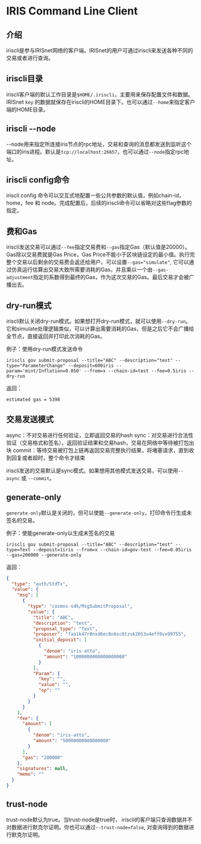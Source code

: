 # IRIS Command Line Client

## 介绍

iriscli是参与IRISnet网络的客户端。IRISnet的用户可通过iriscli来发送各种不同的交易或者进行查询。

## iriscli目录

iriscli客户端的默认工作目录是`$HOME/.iriscli`，主要用来保存配置文件和数据。 IRISnet `key` 的数据就保存在iriscli的HOME目录下。也可以通过`--home`来指定客户端的HOME目录。

## iriscli --node

--node用来指定所连接iris节点的rpc地址，交易和查询的消息都发送到监听这个端口的iris进程。默认是`tcp://localhost:26657`，也可以通过`--node`指定rpc地址。

## iriscli config命令

iriscli config 命令可以交互式地配置一些公共参数的默认值，例如chain-id，home，fee 和 node。完成配置后，后续的iriscli命令可以省略对这些flag参数的指定。

## 费和Gas

iriscli发送交易可以通过`--fee`指定交易费和`--gas`指定Gas（默认值是20000）。Gas除以交易费就是Gas Price，Gas Price不能小于区块链设定的最小值。执行完整个交易以后剩余的交易费会返还给用户。可以设置`--gas="simulate"`, 它可以通过仿真运行估算出交易大致所需要消耗的Gas，并且乘以一个由`--gas-adjustment`指定的系数得到最终的Gas，作为这次交易的Gas。最后交易才会被广播出去。

## dry-run模式

iriscli默认关闭dry-run模式。如果想打开dry-run模式，就可以使用`--dry-run`。它和simulate处理逻辑类似，可以计算出需要消耗的Gas，但是之后它不会广播给全节点，直接返回并打印此次消耗的Gas。

例子：使用dry-run模式发送命令

```
iriscli gov submit-proposal --title="ABC" --description="test" --type="ParameterChange" --deposit=600iris --param='mint/Inflation=0.050' --from=x --chain-id=test --fee=0.5iris --dry-run
```

返回：

```
estimated gas = 5398
```

## 交易发送模式

async：不对交易进行任何验证，立即返回交易的hash
sync：对交易进行合法性验证（交易格式和签名），返回验证结果和交易hash，交易在网络中等待被打包出块
commit：等待交易被打包上链再返回交易完整执行结果，将堵塞请求，直到收到回复或者超时，整个命令才结束

iriscli发送的交易默认是sync模式。如果想用其他模式发送交易，可以使用`--async` 或 `--commit`。

## generate-only

`generate-only`默认是关闭的，但可以使能`--generate-only`，打印命令行生成未签名的交易。

例子：使能generate-only以生成未签名的交易

```
iriscli gov submit-proposal --title="ABC" --description="test" --type=Text --deposit=1iris --from=x --chain-id=gov-test --fee=0.05iris --gas=200000 --generate-only
```

返回：

```json
{
  "type": "auth/StdTx",
  "value": {
    "msg": [
      {
        "type": "cosmos-sdk/MsgSubmitProposal",
        "value": {
          "title": "ABC",
          "description": "test",
          "proposal_type": "Text",
          "proposer": "faa1k47r0nxd6ec8n6sc6tzvk2053u4eff0vx99755",
          "initial_deposit": [
            {
              "denom": "iris-atto",
              "amount": "1000000000000000000"
            }
          ],
          "Param": {
            "key": "",
            "value": "",
            "op": ""
          }
        }
      }
    ],
    "fee": {
      "amount": [
        {
          "denom": "iris-atto",
          "amount": "50000000000000000"
        }
      ],
      "gas": "200000"
    },
    "signatures": null,
    "memo": ""
  }
}

```

## trust-node

trust-node默认为true。当trust-node是true时， iriscli的客户端只查询数据并不对数据进行默克尔证明。你也可以通过`--trust-node=false`, 对查询得到的数据进行默克尔证明。
